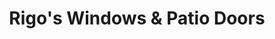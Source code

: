 ---
title: "Rigo's Windows & Patio Doors"
url: /goleta/rigos-windows-und-patio-doors/
shop: Türen
---